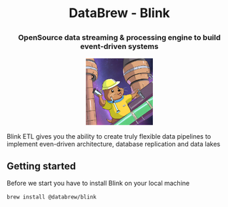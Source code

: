 # <p align="center"> DataBrew - Blink </p>
### <p align="center"> OpenSource data streaming & processing engine to build event-driven systems </p>
<p align="center">
  <img src="./images/preview.png" width="150px" alt="Project social preview"> 
</p>


Blink ETL gives you the ability to create truly flexible data pipelines to implement even-driven architecture, database replication and data lakes

## Getting started
Before we start you have to install Blink on your local machine

```shell
brew install @databrew/blink
```
